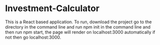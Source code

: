 # Investment-Calculator
This is a React based application.
To run, download the project go to the directory in the command line and run npm init in the command line and then run npm start, the page will render on localhost:3000 automatically if not then go localhost:3000.
